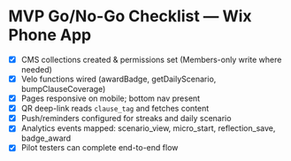 
# MVP Go/No-Go Checklist — Wix Phone App

- [x] CMS collections created & permissions set (Members-only write where needed)
- [x] Velo functions wired (awardBadge, getDailyScenario, bumpClauseCoverage)
- [x] Pages responsive on mobile; bottom nav present
- [x] QR deep-link reads `clause_tag` and fetches content
- [x] Push/reminders configured for streaks and daily scenario
- [x] Analytics events mapped: scenario_view, micro_start, reflection_save, badge_award
- [x] Pilot testers can complete end-to-end flow
